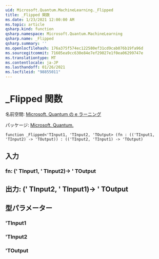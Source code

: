 ```yaml
---
uid: Microsoft.Quantum.MachineLearning._Flipped
title: _Flipped 関数
ms.date: 1/23/2021 12:00:00 AM
ms.topic: article
qsharp.kind: function
qsharp.namespace: Microsoft.Quantum.MachineLearning
qsharp.name: _Flipped
qsharp.summary: ''
ms.openlocfilehash: 176a375f574ec122580ef31cd9cab076b19fa96d
ms.sourcegitcommit: 71605ea9cc630e84e7ef29027e1f0ea06299747e
ms.translationtype: MT
ms.contentlocale: ja-JP
ms.lasthandoff: 01/26/2021
ms.locfileid: "98855011"
---
```

# <a name="_flipped-function"></a>_Flipped 関数

名前空間: [Microsoft. Quantum の e ラーニング](xref:Microsoft.Quantum.MachineLearning)

パッケージ: [Microsoft. Quantum.](https://nuget.org/packages/Microsoft.Quantum.MachineLearning)




```qsharp
function _Flipped<'TInput1, 'TInput2, 'TOutput> (fn : (('TInput1, 'TInput2) -> 'TOutput)) : (('TInput2, 'TInput1) -> 'TOutput)
```


## <a name="input"></a>入力

### <a name="fn--tinput1tinput2---toutput"></a>fn: (' TInput1, ' TInput2)-> ' TOutput





## <a name="output--tinput2tinput1---toutput"></a>出力: (' TInput2, ' TInput1)-> ' TOutput



## <a name="type-parameters"></a>型パラメーター

### <a name="tinput1"></a>'TInput1


### <a name="tinput2"></a>'TInput2


### <a name="toutput"></a>'TOutput

